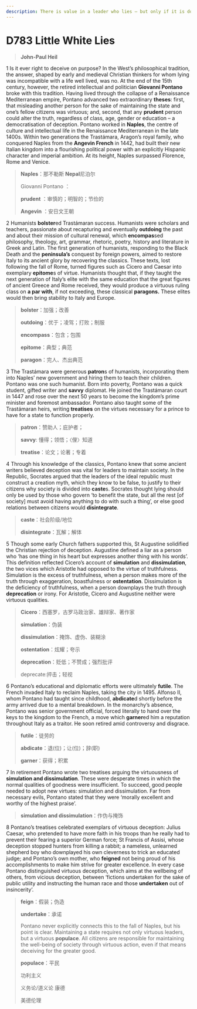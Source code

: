 ```yaml
---
description: There is value in a leader who lies – but only if it is done for the greater good.
---
```


# D783 Little White Lies
> **John-Paul Heil**
 > 

1 Is it ever right to deceive on purpose? In the West’s philosophical tradition, the answer, shaped by early and medieval Christian thinkers for whom lying was incompatible with a life well lived, was no. At the end of the 15th century, however, the retired intellectual and politician **Giovanni Pontano** broke with this tradition. Having lived through the collapse of a Renaissance Mediterranean empire, Pontano advanced two extraordinary **theses**: first, that misleading another person for the sake of maintaining the state and one’s fellow citizens was virtuous; and, second, that any **prudent** person could alter the truth, regardless of class, age, gender or education – a democratisation of deception.
Pontano worked in **Naples**, the centre of culture and intellectual life in the Renaissance Mediterranean in the late 1400s. Within two generations the Trastámara, Aragon’s royal family, who conquered Naples from the **Angevin French** in 1442, had built their new Italian kingdom into a flourishing political power with an explicitly Hispanic character and imperial ambition. At its height, Naples surpassed Florence, Rome and Venice.

> **Naples**：那不勒斯  **Nepal**尼泊尔
>
> Giovanni Pontano ：
>
> **prudent** ：审慎的；明智的；节俭的
>
> **Angevin** ：安日文王朝
>

2 Humanists **bolster**ed Trastámaran success. Humanists were scholars and teachers, passionate about recapturing and eventually **outdoing** the past and about their mission of cultural renewal, which **encompas**sed philosophy, theology, art, grammar, rhetoric, poetry, history and literature in Greek and Latin. The first generation of humanists, responding to the Black Death and the **peninsula’s** conquest by foreign powers, aimed to restore Italy to its ancient glory by recovering the classics. These texts, lost following the fall of Rome, turned figures such as Cicero and Caesar into exemplary **epitome**s of virtue. Humanists thought that, if they taught the next generation of Italy’s elite with the same education that the great figures of ancient Greece and Rome received, they would produce a virtuous ruling class on **a par with**, if not exceeding, these classical **paragons.** These elites would then bring stability to Italy and Europe.

> **bolster**：加强；改善
>
> **outdoing**：优于；凌驾；打败；制服
>
> **encompass**：包含；包围
>
> **epitome**：典型；典范
>
> **paragon**：完人、杰出典范
>

3 The Trastámara were generous **patron**s of humanists, incorporating them into Naples’ new government and hiring them to teach their children. Pontano was one such humanist. Born into poverty, Pontano was a quick student, gifted writer and **savvy** diplomat. He joined the Trastámaran court in 1447 and rose over the next 50 years to become the kingdom’s prime minister and foremost ambassador. Pontano also taught some of the Trastámaran heirs, writing **treatises** on the virtues necessary for a prince to have for a state to function properly.

> **patron**：赞助人；庇护者；
>
> **savvy**: 懂得；领悟；〈俚〉知道
>
> **treatise**：论文；论著；专着
>

4 Through his knowledge of the classics, Pontano knew that some ancient writers believed deception was vital for leaders to maintain society. In the Republic, Socrates argued that the leaders of the ideal republic must construct a creation myth, which they know to be false, to justify to their citizens why society is divided into **caste**s. Socrates thought lying should only be used by those who govern ‘to benefit the state, but all the rest [of society] must avoid having anything to do with such a thing’, or else good relations between citizens would **disintegrate**.

> **caste**：社会阶级/地位
>
> **disintegrate**：瓦解；解体
>

5 Though some early Church fathers supported this, St Augustine solidified the Christian rejection of deception. Augustine defined a liar as a person who ‘has one thing in his heart but expresses another thing with his words’. This definition reflected Cicero’s account of **simulation** and **dissimulation**, the two vices which Aristotle had opposed to the virtue of truthfulness. Simulation is the excess of truthfulness, when a person makes more of the truth through exaggeration, boastfulness or **ostentation**. Dissimulation is the deficiency of truthfulness, when a person downplays the truth through **deprecation** or irony. For Aristotle, Cicero and Augustine neither were virtuous qualities.

> **Cicero**：西塞罗，古罗马政治家、雄辩家、著作家
>
> **simulation**：伪装
>
> **dissimulation**：掩饰、虚伪、装糊涂
>
> **ostentation**：炫耀；夸示
>
> **deprecation**：贬低；不赞成；强烈批评
>
> deprecate:抨击；轻视
>

6 Pontano’s educational and diplomatic efforts were ultimately **futile**. The French invaded Italy to reclaim Naples, taking the city in 1495. Alfonso II, whom Pontano had taught since childhood, **abdicate**d shortly before the army arrived due to a mental breakdown. In the monarchy’s absence, Pontano was senior government official, forced literally to hand over the keys to the kingdom to the French, a move which **garner**ed him a reputation throughout Italy as a traitor. He soon retired amid controversy and disgrace.

> **futile**：徒劳的
>
> **abdicate**：退(位)；让(位)；辞(职)
>
> **garner**：获得；积累
>

7 In retirement Pontano wrote two treatises arguing the virtuousness of **simulation and dissimulation**. These were desperate times in which the normal qualities of goodness were insufficient. To succeed, good people needed to adopt new virtues: simulation and dissimulation. Far from necessary evils, Pontano stated that they were ‘morally excellent and worthy of the highest praise’.

> **simulation and dissimulation**：作伪与掩饰
>

8 Pontano’s treatises celebrated exemplars of virtuous deception: Julius Caesar, who pretended to have more faith in his troops than he really had to prevent their fearing a superior German force; St Francis of Assisi, whose deception stopped hunters from killing a rabbit; a nameless, unlearned shepherd boy who downplayed his own cleverness to trick an educated judge; and Pontano’s own mother, who **feigned** not being proud of his accomplishments to make him strive for greater excellence. In every case Pontano distinguished virtuous deception, which aims at the wellbeing of others, from vicious deception, between ‘fictions undertaken for the sake of public utility and instructing the human race and those **undertaken** out of insincerity’.

> **feign**：假装；伪造
>
> **undertake**：承诺
>
> Pontano never explicitly connects this to the fall of Naples, but his point is clear. Maintaining a state requires not only virtuous leaders, but a virtuous **populace**. All citizens are responsible for maintaining the well-being of society through virtuous action, even if that means deceiving for the greater good.
>
> **populace**：平民
>
> 功利主义
>
> 义务论/道义论 康德
>
> 美德伦理
>

